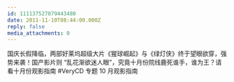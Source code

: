 ```yaml
---
id: 111137527879443480
date: 2011-11-10T08:44:00.000Z
reply: false
media_attachments: 0
---
```


国庆长假降临，两部好莱坞超级大片《猩球崛起》与《绿灯侠》终于望眼欲穿，强势来袭！国产影片则 “乱花渐欲迷人眼”，究竟十月份院线鹿死谁手，谁为王？请看十月份观影指南 #VeryCD 专题 10 月观影指南 ​​​​

